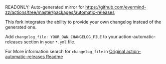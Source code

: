 READONLY: Auto-generated mirror for https://github.com/evermind-zz/actions/tree/master/packages/automatic-releases

This fork integrates the ability to provide your own changelog instead of the generated one.

Add `changelog_file: YOUR_OWN_CHANGELOG_FILE` to your action-automatic-releases
section in your `*.yml` file.

For More information search for `changelog_file` in [Original action-automatic-releases Readme](../README.md)
